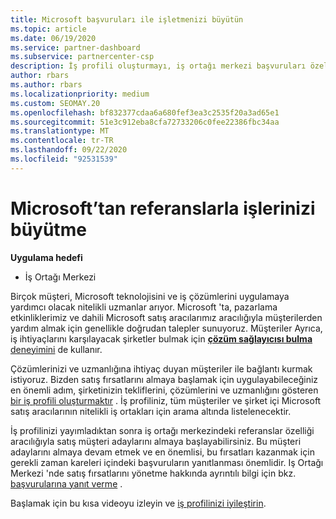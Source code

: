 ```yaml
---
title: Microsoft başvuruları ile işletmenizi büyütün
ms.topic: article
ms.date: 06/19/2020
ms.service: partner-dashboard
ms.subservice: partnercenter-csp
description: İş profili oluşturmayı, iş ortağı merkezi başvuruları özelliği aracılığıyla satış müşteri adayları oluşturmak ve ardından bu başvurularına yanıt vermek için öğrenin.
author: rbars
ms.author: rbars
ms.localizationpriority: medium
ms.custom: SEOMAY.20
ms.openlocfilehash: bf832377cdaa6a680fef3ea3c2535f20a3ad65e1
ms.sourcegitcommit: 51e3c912eba8cfa72733206c0fee22386fbc34aa
ms.translationtype: MT
ms.contentlocale: tr-TR
ms.lasthandoff: 09/22/2020
ms.locfileid: "92531539"
---
```

# <a name="grow-your-business-with-referrals-from-microsoft"></a>Microsoft’tan referanslarla işlerinizi büyütme

**Uygulama hedefi**

- İş Ortağı Merkezi

Birçok müşteri, Microsoft teknolojisini ve iş çözümlerini uygulamaya yardımcı olacak nitelikli uzmanlar arıyor. Microsoft 'ta, pazarlama etkinliklerimiz ve dahili Microsoft satış aracılarımız aracılığıyla müşterilerden yardım almak için genellikle doğrudan talepler sunuyoruz. Müşteriler Ayrıca, iş ihtiyaçlarını karşılayacak şirketler bulmak için [ **çözüm sağlayıcısı bulma** deneyimini](https://www.microsoft.com/solution-providers/search) de kullanır. 

Çözümlerinizi ve uzmanlığına ihtiyaç duyan müşteriler ile bağlantı kurmak istiyoruz. Bizden satış fırsatlarını almaya başlamak için uygulayabileceğiniz en önemli adım, şirketinizin tekliflerini, çözümlerini ve uzmanlığını gösteren [bir iş profili oluşturmaktır](create-a-marketing-profile.md) . İş profiliniz, tüm müşteriler ve şirket içi Microsoft satış aracılarının nitelikli iş ortakları için arama altında listelenecektir. 

 İş profilinizi yayımladıktan sonra iş ortağı merkezindeki referanslar özelliği aracılığıyla satış müşteri adaylarını almaya başlayabilirsiniz. Bu müşteri adaylarını almaya devam etmek ve en önemlisi, bu fırsatları kazanmak için gerekli zaman kareleri içindeki başvuruların yanıtlanması önemlidir. Iş Ortağı Merkezi 'nde satış fırsatlarını yönetme hakkında ayrıntılı bilgi için bkz. [başvurularına yanıt verme](manage-leads.md) .  


Başlamak için bu kısa videoyu izleyin ve [iş profilinizi iyileştirin](https://player.vimeo.com/video/252788046).
